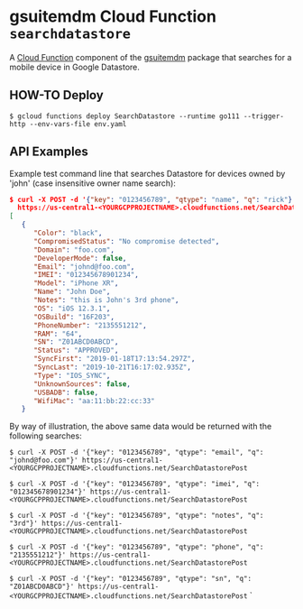 # gsuitemdm Cloud Function `searchdatastore` #

A [Cloud Function](https://cloud.google.com/functions/) component of the [gsuitemdm](https://github.com/rickt/gsuitemdm) package that searches for a mobile device in Google Datastore. 

## HOW-TO Deploy ##
`$ gcloud functions deploy SearchDatastore --runtime go111 --trigger-http --env-vars-file env.yaml`

## API Examples ##
Example test command line that searches Datastore for devices owned by 'john' (case insensitive owner name search):

```json
$ curl -X POST -d '{"key": "0123456789", "qtype": "name", "q": "rick"}' \
  https://us-central1-<YOURGCPPROJECTNAME>.cloudfunctions.net/SearchDatastorePost
[
   {
      "Color": "black",
      "CompromisedStatus": "No compromise detected",
      "Domain": "foo.com",
      "DeveloperMode": false,
      "Email": "johnd@foo.com",
      "IMEI": "012345678901234",
      "Model": "iPhone XR",
      "Name": "John Doe",
      "Notes": "this is John's 3rd phone",
      "OS": "iOS 12.3.1",
      "OSBuild": "16F203",
      "PhoneNumber": "2135551212",
      "RAM": "64",
      "SN": "Z01ABCD0ABCD",
      "Status": "APPROVED",
      "SyncFirst": "2019-01-18T17:13:54.297Z",
      "SyncLast": "2019-10-21T16:17:02.935Z",
      "Type": "IOS_SYNC",
      "UnknownSources": false,
      "USBADB": false,
      "WifiMac": "aa:11:bb:22:cc:33"
   }
```

By way of illustration, the above same data would be returned with the following searches:

`$ curl -X POST -d '{"key": "0123456789", "qtype": "email", "q": "johnd@foo.com"}' https://us-central1-<YOURGCPPROJECTNAME>.cloudfunctions.net/SearchDatastorePost`

`$ curl -X POST -d '{"key": "0123456789", "qtype": "imei", "q": "012345678901234"}' https://us-central1-<YOURGCPPROJECTNAME>.cloudfunctions.net/SearchDatastorePost`

`$ curl -X POST -d '{"key": "0123456789", "qtype": "notes", "q": "3rd"}' https://us-central1-<YOURGCPPROJECTNAME>.cloudfunctions.net/SearchDatastorePost`

`$ curl -X POST -d '{"key": "0123456789", "qtype": "phone", "q": "2135551212"}' https://us-central1-<YOURGCPPROJECTNAME>.cloudfunctions.net/SearchDatastorePost`

`$ curl -X POST -d '{"key": "0123456789", "qtype": "sn", "q": "Z01ABCD0ABCD"}' https://us-central1-<YOURGCPPROJECTNAME>.cloudfunctions.net/SearchDatastorePost`
`

